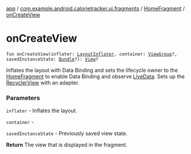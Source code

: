 [app](../../index.md) / [com.example.android.calorietracker.ui.fragments](../index.md) / [HomeFragment](index.md) / [onCreateView](./on-create-view.md)

# onCreateView

`fun onCreateView(inflater: `[`LayoutInflater`](https://developer.android.com/reference/android/view/LayoutInflater.html)`, container: `[`ViewGroup`](https://developer.android.com/reference/android/view/ViewGroup.html)`?, savedInstanceState: `[`Bundle`](https://developer.android.com/reference/android/os/Bundle.html)`?): `[`View`](https://developer.android.com/reference/android/view/View.html)`?`

Inflates the layout with Data Binding and sets the lifecycle owner to the [HomeFragment](index.md) to enable Data Binding and observe [LiveData](#).
Sets up the [RecyclerView](#) with an adapter.

### Parameters

`inflater` - Inflates the layout.

`container` -

`savedInstanceState` - Previously saved view state.

**Return**
The view that is displayed in the fragment.

